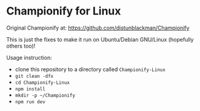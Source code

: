 # Championify for Linux

Original Championify at: https://github.com/distunblackman/Championify

This is just the fixes to make it run on Ubuntu/Debian GNU/Linux (hopefully others too)!

Usage instruction:

  - clone this repository to a directory called `Championify-Linux`
  - `git clean -dfx`
  - `cd Championify-Linux`
  - `npm install`
  - `mkdir -p ~/Championify`
  - `npm run dev`
